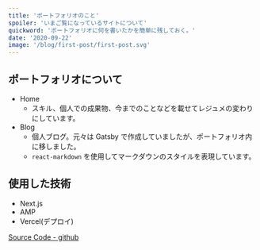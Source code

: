 ```yaml
---
title: 'ポートフォリオのこと'
spoiler: 'いまご覧になっているサイトについて'
quickword: 'ポートフォリオに何を書いたかを簡単に残しておく。'
date: '2020-09-22'
image: '/blog/first-post/first-post.svg'
---
```


## ポートフォリオについて

- Home
  - スキル、個人での成果物、今までのことなどを載せてレジュメの変わりにしています。
- Blog
  - 個人ブログ。元々は Gatsby で作成していましたが、ポートフォリオ内に移しました。
  - `react-markdown` を使用してマークダウンのスタイルを表現しています。

## 使用した技術

- Next.js
- AMP
- Vercel(デプロイ)

[Source Code - github](https://github.com/Yuta07/yutazon.me)
